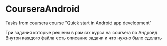 # CourseraAndroid
Tasks from coursera course "Quick start in Android app development"

Три задания которые решены в рамках курса на coursera по Андройд. 
Внутри каждого файла есть описание задачи и что нужно было сделать 
